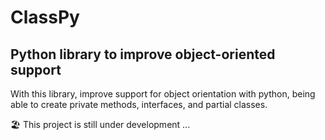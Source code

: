 <h1> ClassPy </h1>
<h2>Python library to improve object-oriented support</h2> 

With this library, improve support for object orientation with python, being able to create private methods, interfaces, and partial classes. 

<div style="color:#1C1C1C">🏖️ This project is still under development ...</div>
